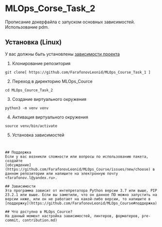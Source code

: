 # MLOps_Corse_Task_2
Прописание докерфайла с запуском основных зависимостей. Использование pdm.

## Установка (Linux)
У вас должны быть установлены [зависимости проекта]((https://github.com/FarafonovLeonid/MLOps_Course/blob/master/pyproject.toml))

1. Клонирование репозитория 

```git clone[ https://github.com/FarafonovLeonid/MLOps_Course_Task_1 ]```

2. Переход в директорию MLOps_Cource

```cd MLOps_Cource_Task_2```

3. Создание виртуального окружения

```python3 -m venv venv```

4. Активация виртуального окружения

```source venv/bin/activate```

5. Установка зависимостей

``````


## Поддержка
Если у вас возникли сложности или вопросы по использованию пакета, создайте 
[обсуждение](https://github.com/FarafonovLeonid/MLOps_Course/issues/new/choose) в данном репозитории или напишите на электронную почту <farafonov.l@yandex.ru>.

## Зависимости
Эта программа зависит от интепретатора Python версии 3.7 или выше, PIP 23.2.1 или выше. Если вы заметили, что он данное ПО можно запустить на версии ниже, или он не работает на какой-либо версии, то напишите в [поддержку](https://github.com/FarafonovLeonid/MLOps_Course#поддержка)

## Что доступно в MLOps_Cource?
На данный момент настройка зависимостей, линтеров, форматеров, pre-commit, contribution.md)
